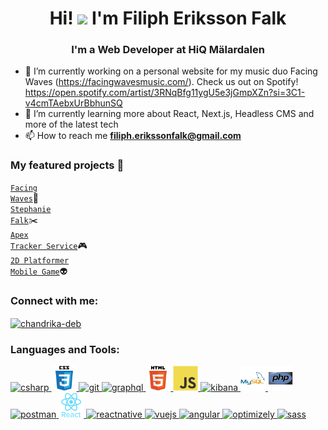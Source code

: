 <h1 align="center">Hi! <img src="https://raw.githubusercontent.com/iampavangandhi/iampavangandhi/master/gifs/Hi.gif" width="30px"> I'm Filiph Eriksson Falk</h1>
<h3 align="center">I'm a Web Developer at HiQ Mälardalen</h3>

- 🔭 I’m currently working on a personal website for my music duo Facing Waves (https://facingwavesmusic.com/). Check us out on Spotify! https://open.spotify.com/artist/3RNqBfg11ygU5e3jGmpXZn?si=3C1-v4cmTAebxUrBbhunSQ
- 🌱 I’m currently learning more about React, Next.js, Headless CMS and more of the latest tech
- 📫 How to reach me **filiph.erikssonfalk@gmail.com**

### My featured projects :rocket:
<code>[Facing Waves](https://github.com/FEFalk/facingwaves)</code>:musical_keyboard:   
<code>[Stephanie Falk](https://github.com/FEFalk/stephanie-falk)</code>:scissors:   
<code>[Apex Tracker Service](https://github.com/FEFalk/ApexTrackerConsoleApp)</code>:video_game:   
<code>[2D Platformer Mobile Game](https://github.com/FEFalk/2D-Platformer)</code>:alien:   

<h3 align="left">Connect with me:</h3>
<p align="left">
<a href="https://www.linkedin.com/in/filiph-eriksson-falk/" target="blank"><img align="center" src="https://raw.githubusercontent.com/rahuldkjain/github-profile-readme-generator/master/src/images/icons/Social/linked-in-alt.svg" alt="chandrika-deb" height="30" width="40" /></a>
</p>

<h3 align="left">Languages and Tools:</h3>
<p align="left"><a href="https://docs.microsoft.com/en-us/dotnet/csharp/" target="_blank"> <img src="https://docs.microsoft.com/en-us/media/logos/logo_Csharp.svg" alt="csharp" width="40" height="40"/> </a><a href="https://www.w3schools.com/css/" target="_blank"> <img src="https://raw.githubusercontent.com/devicons/devicon/master/icons/css3/css3-original-wordmark.svg" alt="css3" width="40" height="40"/> </a> <a href="https://git-scm.com/" target="_blank"> <img src="https://www.vectorlogo.zone/logos/git-scm/git-scm-icon.svg" alt="git" width="40" height="40"/> </a> <a href="https://graphql.org" target="_blank"> <img src="https://www.vectorlogo.zone/logos/graphql/graphql-icon.svg" alt="graphql" width="40" height="40"/> </a> <a href="https://www.w3.org/html/" target="_blank"> <img src="https://raw.githubusercontent.com/devicons/devicon/master/icons/html5/html5-original-wordmark.svg" alt="html5" width="40" height="40"/> </a> <a href="https://developer.mozilla.org/en-US/docs/Web/JavaScript" target="_blank"> <img src="https://raw.githubusercontent.com/devicons/devicon/master/icons/javascript/javascript-original.svg" alt="javascript" width="40" height="40"/> </a> <a href="https://www.elastic.co/kibana" target="_blank"> <img src="https://www.vectorlogo.zone/logos/elasticco_kibana/elasticco_kibana-icon.svg" alt="kibana" width="40" height="40"/> </a> <a href="https://www.mysql.com/" target="_blank"> <img src="https://raw.githubusercontent.com/devicons/devicon/master/icons/mysql/mysql-original-wordmark.svg" alt="mysql" width="40" height="40"/> </a> <a href="https://www.php.net" target="_blank"> <img src="https://raw.githubusercontent.com/devicons/devicon/master/icons/php/php-original.svg" alt="php" width="40" height="40"/> </a> <a href="https://postman.com" target="_blank"> <img src="https://www.vectorlogo.zone/logos/getpostman/getpostman-icon.svg" alt="postman" width="40" height="40"/> </a> <a href="https://reactjs.org/" target="_blank"> <img src="https://raw.githubusercontent.com/devicons/devicon/master/icons/react/react-original-wordmark.svg" alt="react" width="40" height="40"/> </a> <a href="https://reactnative.dev/" target="_blank"> <img src="https://reactnative.dev/img/header_logo.svg" alt="reactnative" width="40" height="40"/> </a> <a href="https://vuejs.org/" target="_blank"> <img src="https://vuejs.org/images/logo.svg" alt="vuejs" width="40" height="40"/> </a> </a> <a href="https://angular.io/" target="_blank"> <img src="https://angular.io/assets/images/logos/angular/angular.svg" alt="angular" width="40" height="40"/> </a> <a href="https://www.optimizely.com/" target="_blank"> <img src="https://www.optimizely.com//globalassets/02.-global-images/navigation/optimizely_symbol_full-color.svg" alt="optimizely" width="40" height="40"/> </a> <a href="https://sass-lang.com" target="_blank"> <img src="https://sass-lang.com/assets/img/logos/logo-b6e1ef6e.svg" alt="sass" width="40" height="40"/> </a>
</p>
